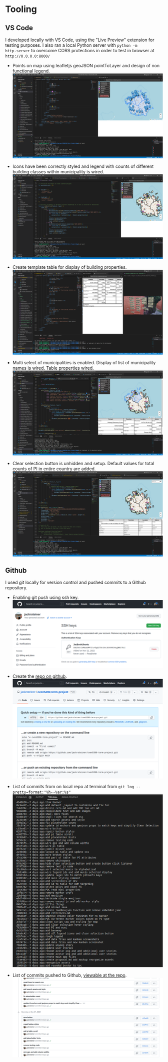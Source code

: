 # Tooling

## VS Code
I developed locally with VS Code, using the "Live Preview" extension for testing purposes. I also ran a local Python server with `python -m http.server` to overcome CORS protections in order to test in browser at `http://0.0.0.0:8000/`

* Points on map using leafletjs geoJSON pointToLayer and design of non functional legend.
![](assets/images/Dev%202022-11-23%2014-13-42.png)

* Icons have been correctly styled and legend with counts of different building classes within municipality is wired.
![](assets/images/Dev%202022-11-24%2018-32-45.png)

* Create template table for display of building properties.
![](assets/images/Dev%20PI%20table%202022-11-27%2010-58-33.png)

* Multi select of municipalities is enabled. Display of list of municipality names is wired. Table properties wired.
![](assets/images/Dev%20wire%20pi%20table%202022-11-27%2012-14-51.png)

* Clear selection button is unhidden and setup. Default values for total counts of PI in entire country are added.
![](assets/images/Dev%20search%202022-11-28%2012-10-10.png)


## Github
I used git locally for version control and pushed commits to a Github repository.

* Enabling git push using ssh key.
![](assets/images/Set%20up%20Github%20SSH.png)

* Create the [repo on github](https://github.com/jackrsteiner/cven5390-term-project).
![](assets/images/Create%20Github%20repo.png)

* List of commits from on local repo at terminal from `git log --pretty=format:"%h--%ar:%s"`
![](assets/images/Dev%20git%20terminal%20commit%20history%202022-11-30%2008-31-44.png)

* List of commits pushed to Github, [viewable at the repo](https://github.com/jackrsteiner/cven5390-term-project/commits/main).
![](assets/images/Dev%20Github%20commits%202022-11-30%2008-30-36.png)
